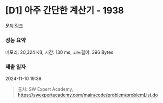 # [D1] 아주 간단한 계산기 - 1938 

[문제 링크](https://swexpertacademy.com/main/code/problem/problemDetail.do?contestProbId=AV5PjsYKAMIDFAUq) 

### 성능 요약

메모리: 20,324 KB, 시간: 130 ms, 코드길이: 396 Bytes

### 제출 일자

2024-11-10 19:39



> 출처: SW Expert Academy, https://swexpertacademy.com/main/code/problem/problemList.do